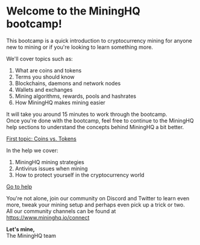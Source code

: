 # Welcome to the MiningHQ bootcamp!

This bootcamp is a quick introduction to cryptocurrency mining for anyone new to mining or if you're looking to learn something more.

We'll cover topics such as:

1. What are coins and tokens
2. Terms you should know
3. Blockchains, daemons and network nodes
4. Wallets and exchanges
5. Mining algorithms, rewards, pools and hashrates
6. How MiningHQ makes mining easier

It will take you around 15 minutes to work through the bootcamp.<br />
Once you're done with the bootcamp, feel free to continue to the MiningHQ help sections to understand the concepts behind MiningHQ a bit better.

<a href="/bootcamp/coins-vs-tokens" class="btn btn-info">First topic: Coins vs. Tokens <i class="fa fa-fw fa-chevron-right"></i></a>

In the help we cover:

1. MiningHQ mining strategies
2. Antivirus issues when mining
3. How to protect yourself in the cryptocurrency world

<a href="/help/index" class="btn btn-info">Go to help <i class="fa fa-fw fa-chevron-right"></i></a>

You're not alone, join our community on Discord and Twitter to learn even more, tweak your mining setup and perhaps even pick up a trick or two.<br />
All our community channels can be found at <a target="_blank" class="text-primary" href="https://www.mininghq.io/connect">https://www.mininghq.io/connect  <i class="fa fa-fw fa-external-link"></i></a>

**Let's mine,**<br />
The MiningHQ team
